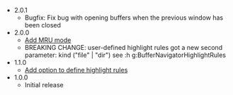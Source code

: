 - 2.0.1
  - Bugfix: Fix bug with opening buffers when the previous window has been closed
- 2.0.0
  - [Add MRU mode](https://github.com/tklepzig/vim-buffer-navigator/pull/4)
  - BREAKING CHANGE: user-defined highlight rules got a new second parameter:
    kind ("file" | "dir")
    see :h g:BufferNavigatorHighlightRules
- 1.1.0
  - [Add option to define highlight rules](https://github.com/tklepzig/vim-buffer-navigator/pull/3)
- 1.0.0
  - Initial release
